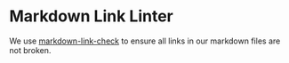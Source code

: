 # Markdown Link Linter

We use [markdown-link-check](https://github.com/tcort/markdown-link-check)
to ensure all links in our markdown files are not broken.
